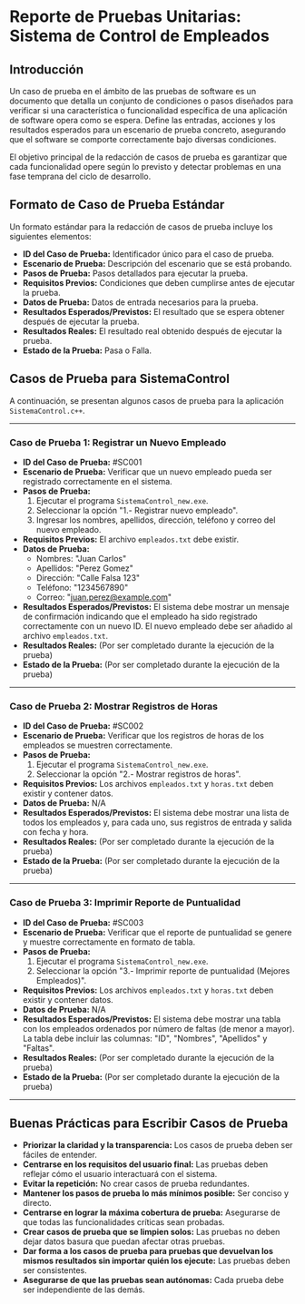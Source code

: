 
# Reporte de Pruebas Unitarias: Sistema de Control de Empleados

## Introducción

Un caso de prueba en el ámbito de las pruebas de software es un documento que detalla un conjunto de condiciones o pasos diseñados para verificar si una característica o funcionalidad específica de una aplicación de software opera como se espera. Define las entradas, acciones y los resultados esperados para un escenario de prueba concreto, asegurando que el software se comporte correctamente bajo diversas condiciones.

El objetivo principal de la redacción de casos de prueba es garantizar que cada funcionalidad opere según lo previsto y detectar problemas en una fase temprana del ciclo de desarrollo.

## Formato de Caso de Prueba Estándar

Un formato estándar para la redacción de casos de prueba incluye los siguientes elementos:

*   **ID del Caso de Prueba:** Identificador único para el caso de prueba.
*   **Escenario de Prueba:** Descripción del escenario que se está probando.
*   **Pasos de Prueba:** Pasos detallados para ejecutar la prueba.
*   **Requisitos Previos:** Condiciones que deben cumplirse antes de ejecutar la prueba.
*   **Datos de Prueba:** Datos de entrada necesarios para la prueba.
*   **Resultados Esperados/Previstos:** El resultado que se espera obtener después de ejecutar la prueba.
*   **Resultados Reales:** El resultado real obtenido después de ejecutar la prueba.
*   **Estado de la Prueba:** Pasa o Falla.

## Casos de Prueba para SistemaControl

A continuación, se presentan algunos casos de prueba para la aplicación `SistemaControl.c++`.

---

### Caso de Prueba 1: Registrar un Nuevo Empleado

*   **ID del Caso de Prueba:** #SC001
*   **Escenario de Prueba:** Verificar que un nuevo empleado pueda ser registrado correctamente en el sistema.
*   **Pasos de Prueba:**
    1.  Ejecutar el programa `SistemaControl_new.exe`.
    2.  Seleccionar la opción "1.- Registrar nuevo empleado".
    3.  Ingresar los nombres, apellidos, dirección, teléfono y correo del nuevo empleado.
*   **Requisitos Previos:** El archivo `empleados.txt` debe existir.
*   **Datos de Prueba:**
    *   Nombres: "Juan Carlos"
    *   Apellidos: "Perez Gomez"
    *   Dirección: "Calle Falsa 123"
    *   Teléfono: "1234567890"
    *   Correo: "juan.perez@example.com"
*   **Resultados Esperados/Previstos:** El sistema debe mostrar un mensaje de confirmación indicando que el empleado ha sido registrado correctamente con un nuevo ID. El nuevo empleado debe ser añadido al archivo `empleados.txt`.
*   **Resultados Reales:** (Por ser completado durante la ejecución de la prueba)
*   **Estado de la Prueba:** (Por ser completado durante la ejecución de la prueba)

---

### Caso de Prueba 2: Mostrar Registros de Horas

*   **ID del Caso de Prueba:** #SC002
*   **Escenario de Prueba:** Verificar que los registros de horas de los empleados se muestren correctamente.
*   **Pasos de Prueba:**
    1.  Ejecutar el programa `SistemaControl_new.exe`.
    2.  Seleccionar la opción "2.- Mostrar registros de horas".
*   **Requisitos Previos:** Los archivos `empleados.txt` y `horas.txt` deben existir y contener datos.
*   **Datos de Prueba:** N/A
*   **Resultados Esperados/Previstos:** El sistema debe mostrar una lista de todos los empleados y, para cada uno, sus registros de entrada y salida con fecha y hora.
*   **Resultados Reales:** (Por ser completado durante la ejecución de la prueba)
*   **Estado de la Prueba:** (Por ser completado durante la ejecución de la prueba)

---

### Caso de Prueba 3: Imprimir Reporte de Puntualidad

*   **ID del Caso de Prueba:** #SC003
*   **Escenario de Prueba:** Verificar que el reporte de puntualidad se genere y muestre correctamente en formato de tabla.
*   **Pasos de Prueba:**
    1.  Ejecutar el programa `SistemaControl_new.exe`.
    2.  Seleccionar la opción "3.- Imprimir reporte de puntualidad (Mejores Empleados)".
*   **Requisitos Previos:** Los archivos `empleados.txt` y `horas.txt` deben existir y contener datos.
*   **Datos de Prueba:** N/A
*   **Resultados Esperados/Previstos:** El sistema debe mostrar una tabla con los empleados ordenados por número de faltas (de menor a mayor). La tabla debe incluir las columnas: "ID", "Nombres", "Apellidos" y "Faltas".
*   **Resultados Reales:** (Por ser completado durante la ejecución de la prueba)
*   **Estado de la Prueba:** (Por ser completado durante la ejecución de la prueba)

---

## Buenas Prácticas para Escribir Casos de Prueba

*   **Priorizar la claridad y la transparencia:** Los casos de prueba deben ser fáciles de entender.
*   **Centrarse en los requisitos del usuario final:** Las pruebas deben reflejar cómo el usuario interactuará con el sistema.
*   **Evitar la repetición:** No crear casos de prueba redundantes.
*   **Mantener los pasos de prueba lo más mínimos posible:** Ser conciso y directo.
*   **Centrarse en lograr la máxima cobertura de prueba:** Asegurarse de que todas las funcionalidades críticas sean probadas.
*   **Crear casos de prueba que se limpien solos:** Las pruebas no deben dejar datos basura que puedan afectar otras pruebas.
*   **Dar forma a los casos de prueba para pruebas que devuelvan los mismos resultados sin importar quién los ejecute:** Las pruebas deben ser consistentes.
*   **Asegurarse de que las pruebas sean autónomas:** Cada prueba debe ser independiente de las demás.
